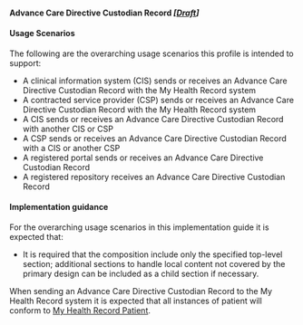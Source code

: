 #### Advance Care Directive Custodian Record *[[Draft](http://hl7.org/fhir/stu3/valueset-publication-status.html)]*

#### Usage Scenarios
The following are the overarching usage scenarios this profile is intended to support:

* A clinical information system (CIS) sends or receives an Advance Care Directive Custodian Record with the My Health Record system
* A contracted service provider (CSP) sends or receives an Advance Care Directive Custodian Record with the My Health Record system
* A CIS sends or receives an Advance Care Directive Custodian Record with another CIS or CSP
* A CSP sends or receives an Advance Care Directive Custodian Record with a CIS or another CSP
* A registered portal sends or receives an Advance Care Directive Custodian Record
* A registered repository receives an Advance Care Directive Custodian Record

#### Implementation guidance
For the overarching usage scenarios in this implementation guide it is expected that:

* It is required that the composition include only the specified top-level section; additional sections to handle local content not covered by the primary design can be included as a child section if necessary.

When sending an Advance Care Directive Custodian Record to the My Health Record system it is expected that all instances of patient will conform to [My Health Record Patient](StructureDefinition-patient-mhr-1.html).  